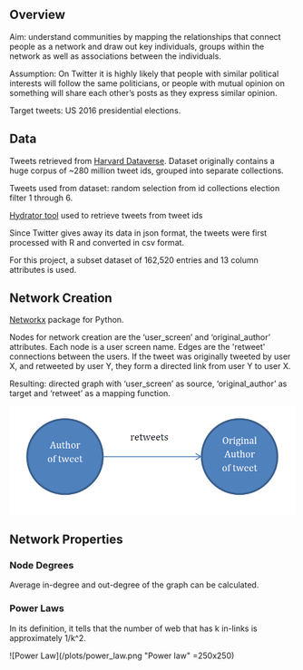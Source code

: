 ## Overview

Aim: understand communities by mapping the relationships that connect people as a network and  draw out key 
individuals, groups within the network as well as associations between the individuals. 

Assumption: On Twitter it is highly likely that people with similar political interests will follow the 
same politicians, or people with mutual opinion on something will share each other’s posts as they express 
similar opinion.

Target tweets: US 2016 presidential elections.  

## Data

Tweets retrieved from [Harvard Dataverse](https://dataverse.harvard.edu/dataset.xhtml?persistentId=doi:10.7910/DVN/PDI7IN).
Dataset originally contains a huge corpus of ~280 million tweet ids, grouped into separate collections. 

Tweets used from dataset: random selection from id collections election filter 1 through 6.

[Hydrator tool](https://github.com/DocNow/hydrator) used to retrieve tweets from tweet ids

Since Twitter gives away its data in json format, the tweets were first processed with R and converted in csv 
format.

For this project, a subset dataset of 162,520 entries and 13 column attributes is used. 

## Network Creation

[Networkx](https://networkx.org/) package for Python.

Nodes for network creation are the ‘user_screen’ and ‘original_author’ attributes. Each node is a user screen name. Edges are
the 'retweet' connections between the users. If the tweet was originally tweeted by user X, and retweeted by user Y, they form a 
directed link from user Y to user X. 

Resulting: directed graph with ‘user_screen’ as source, ‘original_author’ as target and ‘retweet’ as a mapping function. 

![Retweet relation](/plots/rt_graph.png "Retweet relationship")

## Network Properties

### Node Degrees

Average in-degree and out-degree of the graph can be calculated.

### Power Laws

In its definition, it tells that the number of web that has k in-links is approximately 1/k^2.

![Power Law](/plots/power_law.png "Power law" =250x250)
